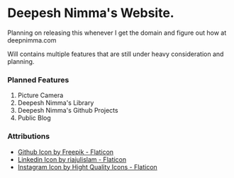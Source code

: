 # Deepesh Nimma's Website.

Planning on releasing this whenever I get the domain and figure out how at deepnimma.com

Will contains multiple features that are still under heavy consideration and planning.

### Planned Features
1. Picture Camera
2. Deepesh Nimma's Library
3. Deepesh Nimma's Github Projects
4. Public Blog


### Attributions
* <a href="https://www.flaticon.com/free-icons/github" title="github icons">Github Icon by Freepik - Flaticon</a>
* <a href="https://www.flaticon.com/free-icons/linkedin" title="linkedin icons">Linkedin Icon by riajulislam - Flaticon</a>
* <a href="https://www.flaticon.com/free-icons/instagram-logo" title="instagram logo icons">Instagram Icon by Hight Quality Icons - Flaticon</a>